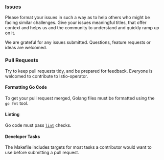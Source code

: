 ### Issues

Please format your issues in such a way as to help others who might be facing similar challenges.
Give your issues meaningful titles, that offer context and helps us and the community to understand and quickly ramp up on it.

We are grateful for any issues submitted. Questions, feature requests or ideas are welcomed.

### Pull Requests

Try to keep pull requests tidy, and be prepared for feedback. Everyone is welcomed to contribute to Istio-operator.

#### Formatting Go Code

To get your pull request merged, Golang files must be formatted using the `go fmt` tool.

#### Linting

Go code must pass [`lint`](https://github.com/golang/lint) checks.

#### Developer Tasks
The Makefile includes targets for most tasks a contributor would
want to use before submitting a pull request.
